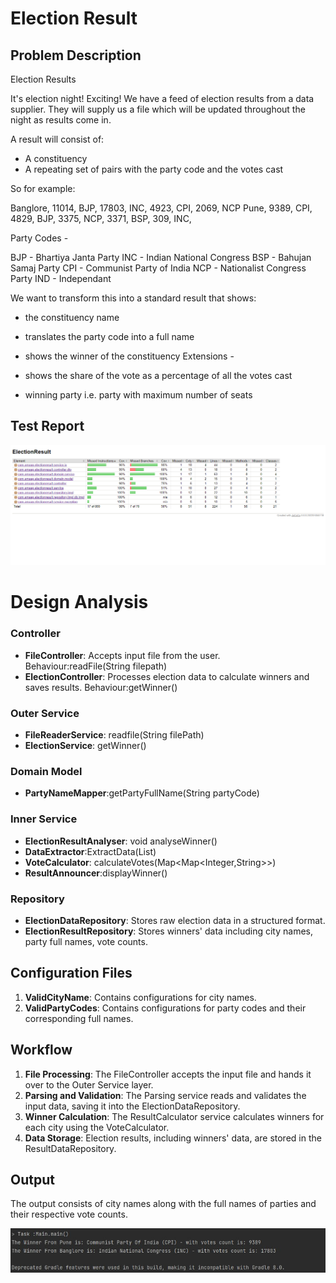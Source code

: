 # Election Result

## Problem Description
Election Results

It's election night! Exciting! We have a feed of election results from a data supplier.
They will supply us a file which will be updated throughout the night as results come in.

A result will consist of:
- A constituency
- A repeating set of pairs with the party code and the votes cast

So for example:

Banglore, 11014, BJP, 17803, INC, 4923, CPI, 2069, NCP
Pune, 9389, CPI, 4829, BJP, 3375, NCP, 3371, BSP, 309, INC,

Party Codes -

BJP - Bhartiya Janta Party
INC - Indian National Congress
BSP - Bahujan Samaj Party
CPI - Communist Party of India
NCP - Nationalist Congress Party
IND - Independant

We want to transform this into a standard result that shows:

- the constituency name
- translates the party code into a full name
- shows the winner of the constituency
  Extensions -

- shows the share of the vote as a percentage of all the votes cast
- winning party i.e. party with maximum number of seats


## Test Report

![img_2.png](img_2.png)

# Design Analysis
### Controller
- **FileController**: Accepts input file from the user.
   Behaviour:readFile(String filepath)
- **ElectionController**: Processes election data to calculate winners and saves results.
    Behaviour:getWinner()

### Outer Service

- **FileReaderService**: readfile(String filePath)
- **ElectionService**: getWinner()

### Domain Model

- **PartyNameMapper**:getPartyFullName(String partyCode)


### Inner Service
- **ElectionResultAnalyser**: void analyseWinner()
- **DataExtractor**:ExtractData(List<String>)
- **VoteCalculator**: calculateVotes(Map<Map<Integer,String>>)
- **ResultAnnouncer**:displayWinner()



### Repository
- **ElectionDataRepository**: Stores raw election data in a structured format.
- **ElectionResultRepository**: Stores winners' data including city names, party full names, vote counts.

## Configuration Files
1. **ValidCityName**: Contains configurations for city names.
2. **ValidPartyCodes**: Contains configurations for party codes and their corresponding full names.


## Workflow

1. **File Processing**: The FileController accepts the input file and hands it over to the Outer Service layer.
2. **Parsing and Validation**: The Parsing service reads and validates the input data, saving it into the ElectionDataRepository.
3. **Winner Calculation**: The ResultCalculator service calculates winners for each city using the VoteCalculator.
4. **Data Storage**: Election results, including winners' data, are stored in the ResultDataRepository.



## Output
The output consists of city names along with the full names of parties and their respective vote counts.

![img.png](img.png)
